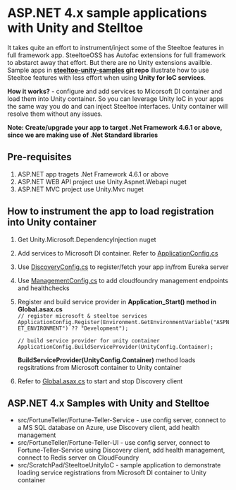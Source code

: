 # ASP.NET 4.x sample applications with Unity and Stelltoe 

It takes quite an effort to instrument/inject some of the Steeltoe features in full framework app. SteeltoeOSS has Autofac extensions for full framework to abstarct away that effort. But there are no Unity extensions availble. Sample apps in **[steeltoe-unity-samples](https://github.com/kolluri-rk/steeltoe-unity-sample) git repo** illustrate how to use Steeltoe features with less effort when using **Unity for IoC services**. 

**How it works?** - configure and add services to Micorsoft DI container and load them into Unity container. So you can leverage Unity IoC in your apps the same way you do and can inject Steeltoe interfaces. Unity container will resolve them without any issues. 

**Note: Create/upgrade your app to target .Net Framework 4.6.1 or above, since we are making use of .Net Standard libraries**


## Pre-requisites
1. ASP.NET app tragets .Net Framework 4.6.1 or above
1. ASP.NET WEB API project use Unity.Aspnet.Webapi nuget
1. ASP.NET MVC project use Unity.Mvc nuget


## How to instrument the app to load registration into Unity container

1. Get Unity.Microsoft.DependencyInjection nuget
1. Add services to Microsoft DI container. Refer to [ApplicationConfig.cs](https://github.com/kolluri-rk/steeltoe-unity-sample/blob/master/src/FortuneTeller/Fortune-Teller-Service/App_Start/ApplicationConfig.cs) 
1. Use [DiscoveryConfig.cs](https://github.com/kolluri-rk/steeltoe-unity-sample/blob/master/src/FortuneTeller/Fortune-Teller-Service/App_Start/DiscoveryConfig.cs) to register/fetch your app in/from Eureka server
1. Use [ManagementConfig.cs](https://github.com/kolluri-rk/steeltoe-unity-sample/blob/master/src/FortuneTeller/Fortune-Teller-Service/App_Start/ManagementConfig.cs) to add cloudfoundry management endpoints and healthchecks 
1. Register and build service provider in **Application_Start() method in Global.asax.cs**  
    `// register microsoft & steeltoe services  
    ApplicationConfig.Register(Environment.GetEnvironmentVariable("ASPNET_ENVIRONMENT") ?? "Development");`   
    
    `// build service provider for unity container  
    ApplicationConfig.BuildServiceProvider(UnityConfig.Container);`  

    **BuildServiceProvider(UnityConfig.Container)** method loads regsitrations from Microsoft container to Unity container

1. Refer to [Global.asax.cs](https://github.com/kolluri-rk/steeltoe-unity-sample/blob/master/src/FortuneTeller/Fortune-Teller-Service/Global.asax.cs) to start and stop Discovery client


## ASP.NET 4.x Samples with Unity and Stelltoe 

* src/FortuneTeller/Fortune-Teller-Service - use config server, connect to a MS SQL database on Azure, use Discovery client, add health management
* src/FortuneTeller/Fortune-Teller-UI - use config server, connect to Fortune-Teller-Service using Discovery client, add health management, connect to Redis server on CloudFoundry
* src/ScratchPad/SteeltoeUnityIoC - sample application to demonstrate loading service registrations from Microsoft DI container to Unity container

